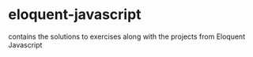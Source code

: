 # eloquent-javascript
contains the solutions to exercises along with the projects from Eloquent Javascript
